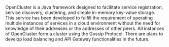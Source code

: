 OpenCluster is a Java framework designed to facilitate service registration, service discovery, clustering, and simple in-memory key-value storage. 
This service has been developed to fulfill the requirement of operating multiple instances of services in a cloud environment without the need for knowledge 
of their addresses or the addresses of other peers. All instances of OpenCluster form a cluster using the Gossip Protocol. There are plans to develop load balancing 
and API Gateway functionalities in the future.
